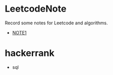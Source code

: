 # LeetcodeNote
Record some notes for Leetcode and algorithms.

- [NOTE1](https://hexcell.xyz/posts/leetcodenote/)

# hackerrank 

- sql
